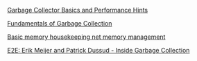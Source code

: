 [Garbage Collector Basics and Performance Hints](https://msdn.microsoft.com/en-us/library/ms973837.aspx)

[Fundamentals of Garbage Collection](https://msdn.microsoft.com/en-us/library/ee787088(v=vs.110).aspx)

[Basic memory housekeeping net memory management](http://content.atalasoft.com/h/i/58205464-basic-memory-housekeeping-net-memory-management-part-1)

[E2E: Erik Meijer and Patrick Dussud - Inside Garbage Collection](https://channel9.msdn.com/Shows/Going+Deep/E2E-Erik-Meijer-and-Patrick-Dussud-Inside-Garbage-Collection)

